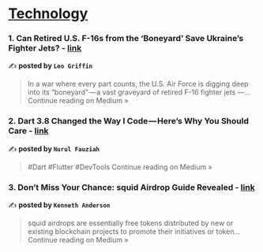 
<h1><a href=https://medium.com/tag/technology/recommended target="_blank" rel="noopener noreferrer">Technology</a></h1>
<h3>1. Can Retired U.S. F-16s from the ‘Boneyard’ Save Ukraine’s Fighter Jets? - <a href="https://medium.com/@leogriffin877/can-retired-u-s-f-16s-from-the-boneyard-save-ukraine-s-fighter-jets-43ea71be249b?source=rss------technology-5" target="_blank" rel="noopener noreferrer">link</a></h3>

✍️ **posted by `Leo Griffin`**

<blockquote>In a war where every part counts, the U.S. Air Force is digging deep into its “boneyard” — a vast graveyard of retired F-16 fighter jets —…
Continue reading on Medium »</blockquote>

<h3>2. Dart 3.8 Changed the Way I Code — Here’s Why You Should Care - <a href="https://nurfazzi.medium.com/dart-3-8-changed-the-way-i-code-heres-why-you-should-care-cf330552c1e2?source=rss------technology-5" target="_blank" rel="noopener noreferrer">link</a></h3>

✍️ **posted by `Nurul Fauziah`**

<blockquote>#Dart #Flutter #DevTools
Continue reading on Medium »</blockquote>

<h3>3. Don’t Miss Your Chance: squid Airdrop Guide Revealed - <a href="https://medium.com/@n6t1mjdph/dont-miss-your-chance-squid-airdrop-guide-revealed-7db74851c489?source=rss------technology-5" target="_blank" rel="noopener noreferrer">link</a></h3>

✍️ **posted by `Kenneth Anderson`**

<blockquote>squid airdrops are essentially free tokens distributed by new or existing blockchain projects to promote their initiatives or token…
Continue reading on Medium »</blockquote>

